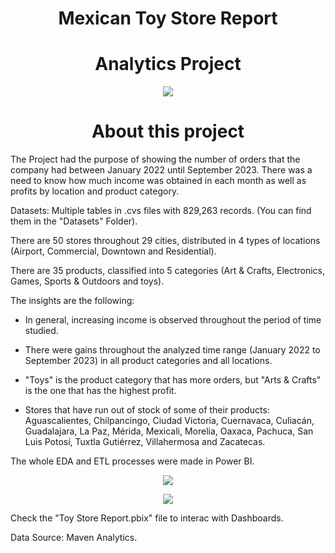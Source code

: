 ## <h1 align=center> Mexican Toy Store Report
# <h1 align=center> Analytics Project

<p align="center">
<img src=https://github.com/janicerico/Mexican_Toy_Store_Report/assets/109157476/a492a7bf-49a4-4eac-8828-9624b36503e5>

# <h1 align=center> About this project

The Project had the purpose of showing the number of orders that the company had between January 2022 until September 2023. There was a need to know how much income was obtained in each month as well as profits by location and product category.

Datasets: Multiple tables in .cvs files with 829,263 records. (You can find them in the "Datasets" Folder).

There are 50 stores throughout 29 cities, distributed in 4 types of locations (Airport, Commercial, Downtown and Residential).

There are 35 products, classified into 5 categories (Art & Crafts, Electronics, Games, Sports & Outdoors and toys).

The insights are the following:

- In general, increasing income is observed throughout the period of time studied.

- There were gains throughout the analyzed time range (January 2022 to September 2023) in all product categories and all locations.

- "Toys" is the product category that has more orders, but "Arts & Crafts" is the one that has the highest profit.

- Stores that have run out of stock of some of their products: Aguascalientes, Chilpancingo, Ciudad Victoria, Cuernavaca, Culiacán, Guadalajara, La Paz, Mérida, Mexicali, Morelia, Oaxaca, Pachuca, San Luis Potosí, Tuxtla Gutiérrez, Villahermosa and Zacatecas.

The whole EDA and ETL processes were made in Power BI.

<p align="center">
<img src=https://github.com/janicerico/Mexican_Toy_Store_Report/assets/109157476/70db8333-ffd2-4fa6-909e-ae9ac2fb284d>

<p align="center">
<img src=https://github.com/janicerico/Mexican_Toy_Store_Report/assets/109157476/a80fc948-3354-4909-91bb-cad91ea978ee>

Check the "Toy Store Report.pbix" file to interac with Dashboards.

Data Source: Maven Analytics.
